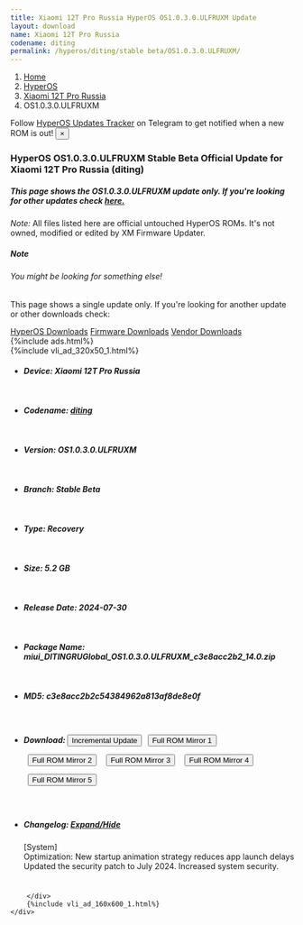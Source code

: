 ```yaml
---
title: Xiaomi 12T Pro Russia HyperOS OS1.0.3.0.ULFRUXM Update
layout: download
name: Xiaomi 12T Pro Russia
codename: diting
permalink: /hyperos/diting/stable beta/OS1.0.3.0.ULFRUXM/
---
```

<nav aria-label="breadcrumb">
    <ol class="breadcrumb">
        <li class="breadcrumb-item"><a href="/">Home</a></li>
        <li class="breadcrumb-item"><a href="/hyperos/">HyperOS</a></li>
        <li class="breadcrumb-item"><a href="/hyperos/diting/">Xiaomi 12T Pro Russia</a></li>
        <li class="breadcrumb-item active" aria-current="page">OS1.0.3.0.ULFRUXM</li>
    </ol>
</nav>
<div class="alert alert-primary alert-dismissible fade show" role="alert">
    Follow <a href="https://t.me/MIUIUpdatesTracker" class="alert-link">HyperOS Updates Tracker</a> on Telegram to get
    notified when a new ROM is out!
    <button type="button" class="close" data-dismiss="alert" aria-label="Close">
        <span aria-hidden="true">&times;</span>
    </button>
</div>
<div class="col-12 mx-auto">
    <h3 class="title bg-light p-2 rounded">HyperOS OS1.0.3.0.ULFRUXM Stable Beta Official Update for Xiaomi 12T Pro Russia (diting)</h3>
    <h5>This page shows the OS1.0.3.0.ULFRUXM update only. If you're looking for other updates check
        <a href="/hyperos/diting/">here.</a></h5>
    <p><i>Note: </i>All files listed here are official untouched HyperOS ROMs.
        It's not owned, modified or edited by XM Firmware Updater.</p>
    <div class="card">
        <div class="card-body">
            <h5 class="card-title">Note</h5>
            <h6 class="card-subtitle mb-2 text-muted">You might be looking for something else!</h6>
            <p class="card-text">This page shows a single update only.
                If you're looking for another update or other downloads check:</p>
            <a href="/hyperos/" class="card-link">HyperOS Downloads</a>
            <a href="/firmware/" class="card-link">Firmware Downloads</a>
            <a href="/vendor/" class="card-link">Vendor Downloads</a>
        </div>
    </div>
    {%include ads.html%}
    <div class="row justify-content-center">
        <div class="col-10" id="downloads">
                    <div class="card card-body">
            {%include vli_ad_320x50_1.html%}
            <ul class="list-unstyled">
                <li style="padding-bottom: 10px;">
                    <h5><b>Device: </b>Xiaomi 12T Pro Russia</h5>
                </li>
                <li style="padding-bottom: 10px;">
                    <h5><b>Codename: </b> <a href="/hyperos/diting/" target="_blank">diting</a> </h5>
                </li>
                <li style="padding-bottom: 10px;">
                    <h5><b>Version: </b>OS1.0.3.0.ULFRUXM</h5>
                </li>
                <li style="padding-bottom: 10px;">
                    <h5><b>Branch: </b>Stable Beta</h5>
                </li>
                <li style="padding-bottom: 10px;">
                    <h5><b>Type: </b>Recovery</h5>
                </li>
                <li style="padding-bottom: 10px;">
                    <h5><b>Size: </b>5.2 GB</h5>
                </li>
                <li style="padding-bottom: 10px;">
                    <h5><b>Release Date: </b>2024-07-30</h5>
                </li>
                <li style="padding-bottom: 10px;">
                    <h5><b>Package Name: </b><span id="filename" class="text-dark">miui_DITINGRUGlobal_OS1.0.3.0.ULFRUXM_c3e8acc2b2_14.0.zip</span></h5>
                </li>
                <li style="padding-bottom: 10px;">
                    <h5><b>MD5: </b><span id="md5" class="text-muted">c3e8acc2b2c54384962a813af8de8e0f</span></h5>
                </li>
                <li style="padding-bottom: 10px;">
                    <h5><b>Download: </b><button type="button" id="incremental_download" class="btn btn-warning" onclick="window.open('https://cdnorg.d.miui.com/OS1.0.3.0.ULFRUXM/miui-blockota-diting_ru_global-OS1.0.2.0.ULFRUXM-OS1.0.3.0.ULFRUXM-6ec5def63b-14.0.zip', '_blank');"><i class="fa fa-download"></i> Incremental Update</button> <button type="button" id="download" class="btn btn-primary" style="margin: 7px;" onclick="window.open('https://cdnorg.d.miui.com/OS1.0.3.0.ULFRUXM/miui_DITINGRUGlobal_OS1.0.3.0.ULFRUXM_c3e8acc2b2_14.0.zip', '_blank');"><i class="fa fa-download"></i> Full ROM Mirror 1</button> <button type="button" id="download" class="btn btn-primary" style="margin: 7px;" onclick="window.open('https://bkt-sgp-miui-ota-update-alisgp.oss-ap-southeast-1.aliyuncs.com/OS1.0.3.0.ULFRUXM/miui_DITINGRUGlobal_OS1.0.3.0.ULFRUXM_c3e8acc2b2_14.0.zip', '_blank');"><i class="fa fa-download"></i> Full ROM Mirror 2</button> <button type="button" id="download" class="btn btn-primary" style="margin: 7px;" onclick="window.open('https://bn.d.miui.com/OS1.0.3.0.ULFRUXM/miui_DITINGRUGlobal_OS1.0.3.0.ULFRUXM_c3e8acc2b2_14.0.zip', '_blank');"><i class="fa fa-download"></i> Full ROM Mirror 3</button> <button type="button" id="download" class="btn btn-primary" style="margin: 7px;" onclick="window.open('https://bigota.d.miui.com/OS1.0.3.0.ULFRUXM/miui_DITINGRUGlobal_OS1.0.3.0.ULFRUXM_c3e8acc2b2_14.0.zip', '_blank');"><i class="fa fa-download"></i> Full ROM Mirror 4</button> <button type="button" id="download" class="btn btn-primary" style="margin: 7px;" onclick="window.open('https://hugeota.d.miui.com/OS1.0.3.0.ULFRUXM/miui_DITINGRUGlobal_OS1.0.3.0.ULFRUXM_c3e8acc2b2_14.0.zip', '_blank');"><i class="fa fa-download"></i> Full ROM Mirror 5</button></h5>
                </li>
                <li style="padding-bottom: 10px;">
                    <h5><b>Changelog: </b><a href="#diting_1_changelog" data-toggle="collapse" role="button"
                            aria-expanded="false" aria-controls="diting_1_changelog"> <i class="fa fa-arrow-down"
                                aria-hidden="true"></i> Expand/Hide</a></h5>
                    <div class="collapse" id="diting_1_changelog">
                        <p id="changelog_text">[System]<br>Optimization: New startup animation strategy reduces app launch delays<br>Updated the security patch to July 2024. Increased system security.</p>
                    </div>
                </li>
            </ul>
        </div>

        </div>
        {%include vli_ad_160x600_1.html%}
    </div>
</div>
